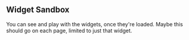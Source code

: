 ## Widget Sandbox

You can see and play with the widgets, once they're loaded.
Maybe this should go on each page, limited to just that widget.

<api-viewer src="/assets/custom-elements.json"></api-viewer>